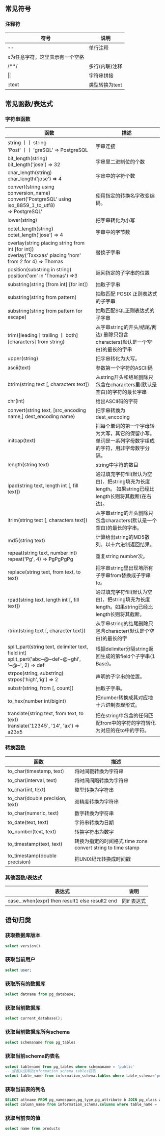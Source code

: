 ## 常见符号
### 注释符
| **符号** | **说明** |
| --- | --- |
| -- | 单行注释
x为任意字符，这里表示有一个空格 |
| /**/ | 多行(内联)注释 |
| &#124;&#124; | 字符串拼接 |
| ::text | 类型转换为text |

## 常见函数/表达式
### 字符串函数
| 函数 | 描述 |
| --- | --- |
| string 丨丨 string<br />'Post' 丨丨 'greSQL' => PostgreSQL | 字串连接|
| bit_length(string)<br />bit_length('jose') => 32 | 字串里二进制位的个数|
| char_length(string)<br />char_length('jose') => 4 | 字串中的字符个数|
| convert(string using conversion_name)<br />convert('PostgreSQL' using iso_8859_1_to_utf8) =>'PostgreSQL' | 使用指定的转换名字改变编码。|
| lower(string) | 把字串转化为小写 |
| octet_length(string)<br />octet_length('jose') => 4 | 字串中的字节数|
| overlay(string placing string from int [for int])<br />overlay('Txxxxas' placing 'hom' from 2 for 4) => Thomas | 替换子字串|
| position(substring in string)<br />position('om' in 'Thomas') =>3 | 返回指定的子字串的位置|
| substring(string [from int] [for int]) | 抽取子字串 |
| substring(string from pattern) | 抽取匹配 POSIX 正则表达式的子字串 |
| substring(string from pattern for escape) | 抽取匹配SQL正则表达式的子字串 |
| trim([leading丨trailing 丨 both] [characters] from string) | 从字串string的开头/结尾/两边/ 删除只包含characters(默认是一个空白)的最长的字串 |
| upper(string) | 把字串转化为大写。 |
| ascii(text) | 参数第一个字符的ASCII码 |
| btrim(string text [, characters text]) | 从string开头和结尾删除只包含在characters里(默认是空白)的字符的最长字串 |
| chr(int) | 给出ASCII码的字符 |
| convert(string text, [src_encoding name,] dest_encoding name) | 把字串转换为dest_encoding |
| initcap(text) | 把每个单词的第一个字母转为大写，其它的保留小写。单词是一系列字母数字组成的字符，用非字母数字分隔。 |
| length(string text) | string中字符的数目 |
| lpad(string text, length int [, fill text]) | 通过填充字符fill(默认为空白)，把string填充为长度length。 如果string已经比length长则将其截断(在右边)。 |
| ltrim(string text [, characters text]) | 从字串string的开头删除只包含characters(默认是一个空白)的最长的字串。 |
| md5(string text) | 计算给出string的MD5散列，以十六进制返回结果。 |
| repeat(string text, number int)<br />repeat('Pg', 4) => PgPgPgPg | 重复string number次。|
| replace(string text, from text, to text) | 把字串string里出现地所有子字串from替换成子字串to。 |
| rpad(string text, length int [, fill text]) | 通过填充字符fill(默认为空白)，把string填充为长度length。如果string已经比length长则将其截断。 |
| rtrim(string text [, character text]) | 从字串string的结尾删除只包含character(默认是个空白)的最长的字 |
| split_part(string text, delimiter text, field int)<br />split_part('abc~@~def~@~ghi', '~@~', 2) => def | 根据delimiter分隔string返回生成的第field个子字串(1 Base)。|
| strpos(string, substring)<br />strpos('high','ig') => 2 | 声明的子字串的位置。|
| substr(string, from [, count]) | 抽取子字串。 |
| to_hex(number int/bigint) | 把number转换成其对应地十六进制表现形式。 |
| translate(string text, from text, to text)<br />translate('12345', '14', 'ax') => a23x5 | 把在string中包含的任何匹配from中的字符的字符转化为对应的在to中的字符。|
### 转换函数
| **函数** | **描述** |
| --- | --- |
| to_char(timestamp, text) | 将时间戳转换为字符串 |
| to_char(interval, text) | 将时间间隔转换为字符串 |
| to_char(int, text) | 整型转换为字符串 |
| to_char(double precision, text) | 双精度转换为字符串 |
| to_char(numeric, text) | 数字转换为字符串 |
| to_date(text, text) | 字符串转换为日期 |
| to_number(text, text) | 转换字符串为数字 |
| to_timestamp(text, text) | 转换为指定的时间格式 time zone convert string to time stamp |
| to_timestamp(double precision) | 把UNIX纪元转换成时间戳 |

### 其他函数/表达式
| **表达式** | **说明** |
| --- | --- |
| case...when(expr) then result1 else result2 end | 同if 表达式 |

## 语句归类
### 获取数据库版本
```sql
select version()
```
### 获取当前用户
```sql
select user;
```
### 获取所有的数据库
```sql
select datname from pg_database;
```
### 获取当前数据库
```sql
select current_database();
```
### 获取当前数据库所有schema
```sql
select schemaname from pg_tables
```
### 获取当前schema的表名
```sql
select tablename from pg_tables where schemaname = 'public'
-- 或者从该库的information_schema.tables获取
select table_name from information_schema.tables where table_schema='public'
```
### 获取当前表的列名
```sql
SELECT attname FROM pg_namespace,pg_type,pg_attribute b JOIN pg_class a ON a.oid=b.attrelid WHERE a.relnamespace=pg_namespace.oid AND pg_type.oid=b.atttypid AND attnum>0 AND a.relname='products' AND nspname='public';
select column_name from information_schema.columns where table_name = 'products';
```
### 获取当前表的值
```sql
select name from products
```
